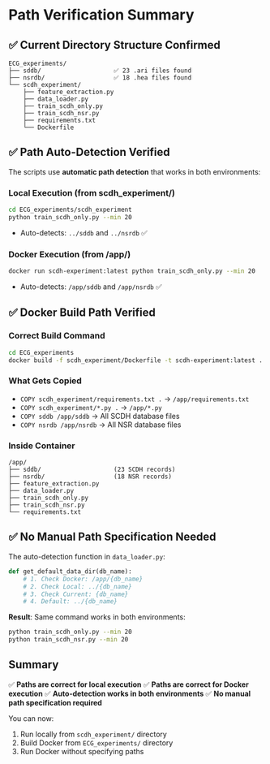 # Path Verification Summary

## ✅ Current Directory Structure Confirmed

```
ECG_experiments/
├── sddb/                    ✅ 23 .ari files found
├── nsrdb/                   ✅ 18 .hea files found
└── scdh_experiment/
    ├── feature_extraction.py
    ├── data_loader.py
    ├── train_scdh_only.py
    ├── train_scdh_nsr.py
    ├── requirements.txt
    └── Dockerfile
```

## ✅ Path Auto-Detection Verified

The scripts use **automatic path detection** that works in both environments:

### Local Execution (from scdh_experiment/)
```bash
cd ECG_experiments/scdh_experiment
python train_scdh_only.py --min 20
```
- Auto-detects: `../sddb` and `../nsrdb` ✅

### Docker Execution (from /app/)
```bash
docker run scdh-experiment:latest python train_scdh_only.py --min 20
```
- Auto-detects: `/app/sddb` and `/app/nsrdb` ✅

## ✅ Docker Build Path Verified

### Correct Build Command
```bash
cd ECG_experiments
docker build -f scdh_experiment/Dockerfile -t scdh-experiment:latest .
```

### What Gets Copied
- `COPY scdh_experiment/requirements.txt .` → `/app/requirements.txt`
- `COPY scdh_experiment/*.py .` → `/app/*.py`
- `COPY sddb /app/sddb` → All SCDH database files
- `COPY nsrdb /app/nsrdb` → All NSR database files

### Inside Container
```
/app/
├── sddb/                    (23 SCDH records)
├── nsrdb/                   (18 NSR records)
├── feature_extraction.py
├── data_loader.py
├── train_scdh_only.py
├── train_scdh_nsr.py
└── requirements.txt
```

## ✅ No Manual Path Specification Needed

The auto-detection function in `data_loader.py`:
```python
def get_default_data_dir(db_name):
    # 1. Check Docker: /app/{db_name}
    # 2. Check Local: ../{db_name}
    # 3. Check Current: {db_name}
    # 4. Default: ../{db_name}
```

**Result**: Same command works in both environments:
```bash
python train_scdh_only.py --min 20
python train_scdh_nsr.py --min 20
```

## Summary

✅ **Paths are correct for local execution**
✅ **Paths are correct for Docker execution**
✅ **Auto-detection works in both environments**
✅ **No manual path specification required**

You can now:
1. Run locally from `scdh_experiment/` directory
2. Build Docker from `ECG_experiments/` directory
3. Run Docker without specifying paths
